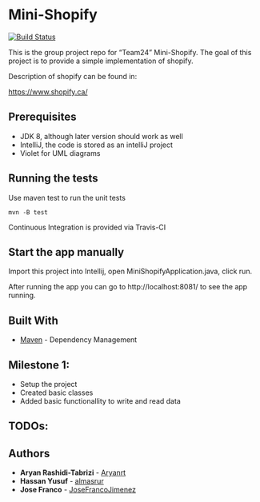 # Mini-Shopify
[![Build Status](https://travis-ci.com/JoseFrancoJimenez/miniShopify.svg?branch=master)](https://travis-ci.com/JoseFrancoJimenez/miniShopify)

This is the group project repo for “Team24” Mini-Shopify.
The goal of this project is to provide a simple implementation of shopify.

Description of shopify can be found in:

https://www.shopify.ca/

## Prerequisites

* JDK 8, although later version should work as well
* IntelliJ, the code is stored as an intelliJ project
* Violet for UML diagrams


## Running the tests

Use maven test to run the unit tests

```
mvn -B test
```

Continuous Integration is provided via Travis-CI

## Start the app manually

Import this project into Intellij, open MiniShopifyApplication.java, click run. 

After running the app you can go to http://localhost:8081/ to see the app running.

## Built With

* [Maven](https://maven.apache.org/) - Dependency Management

## Milestone 1:

* Setup the project
* Created basic classes
* Added basic functionallity to write and read data

## TODOs:

## Authors

* **Aryan Rashidi-Tabrizi** - [Aryanrt](https://github.com/Aryanrt)
* **Hassan Yusuf** - [almasrur](https://github.com/almasrur)
* **Jose Franco** - [JoseFrancoJimenez](https://github.com/JoseFrancoJimenez)
